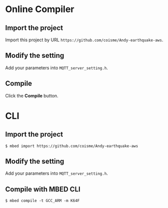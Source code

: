 # Online Compiler

## Import the project
Import this project by URL `https://github.com/coisme/Andy-earthquake-aws`.

## Modify the setting
Add your parameters into `MQTT_server_setting.h`.

## Compile
Click the __Compile__ button.


# CLI

## Import the project
`$ mbed import https://github.com/coisme/Andy-earthquake-aws`

## Modify the setting
Add your parameters into `MQTT_server_setting.h`.

## Compile with MBED CLI
`$ mbed compile -t GCC_ARM -m K64F`
